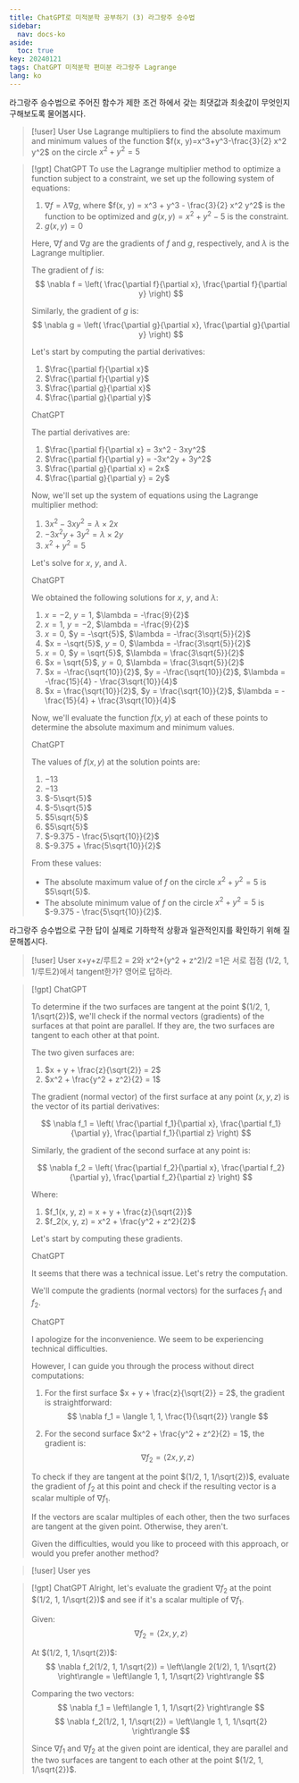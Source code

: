 ```yaml
---
title: ChatGPT로 미적분학 공부하기 (3) 라그랑주 승수법
sidebar:
  nav: docs-ko
aside:
  toc: true
key: 20240121
tags: ChatGPT 미적분학 편미분 라그랑주 Lagrange
lang: ko
---
```


라그랑주 승수법으로 주어진 함수가 제한 조건 하에서 갖는 최댓값과 최솟값이 무엇인지 구해보도록 물어봅시다.

>[!user] User
> Use Lagrange multipliers to find the absolute maximum and minimum values of the function $f(x, y)=x^3+y^3-\frac{3}{2} x^2 y^2$ on the circle $x^2+y^2=5$

>[!gpt] ChatGPT
> To use the Lagrange multiplier method to optimize a function subject to a constraint, we set up the following system of equations:
> 
> 1. $\nabla f = \lambda \nabla g$, where $f(x, y) = x^3 + y^3 - \frac{3}{2} x^2 y^2$ is the function to be optimized and $g(x, y) = x^2 + y^2 - 5$ is the constraint.
> 2. $g(x, y) = 0$
> 
> Here, $\nabla f$ and $\nabla g$ are the gradients of $f$ and $g$, respectively, and $\lambda$ is the Lagrange multiplier.
> 
> The gradient of $f$ is:
> $$
> \nabla f = \left( \frac{\partial f}{\partial x}, \frac{\partial f}{\partial y} \right)
> $$
> 
> Similarly, the gradient of $g$ is:
> $$
> \nabla g = \left( \frac{\partial g}{\partial x}, \frac{\partial g}{\partial y} \right)
> $$
> 
> Let's start by computing the partial derivatives:
> 
> 1. $\frac{\partial f}{\partial x}$
> 2. $\frac{\partial f}{\partial y}$
> 3. $\frac{\partial g}{\partial x}$
> 4. $\frac{\partial g}{\partial y}$
> 
> ChatGPT
> 
> The partial derivatives are:
> 
> 1. $\frac{\partial f}{\partial x} = 3x^2 - 3xy^2$
> 2. $\frac{\partial f}{\partial y} = -3x^2y + 3y^2$
> 3. $\frac{\partial g}{\partial x} = 2x$
> 4. $\frac{\partial g}{\partial y} = 2y$
> 
> Now, we'll set up the system of equations using the Lagrange multiplier method:
> 
> 1. $3x^2 - 3xy^2 = \lambda \times 2x$
> 2. $-3x^2y + 3y^2 = \lambda \times 2y$
> 3. $x^2 + y^2 = 5$
> 
> Let's solve for $x$, $y$, and $\lambda$.
> 
> ChatGPT
> 
> We obtained the following solutions for $x$, $y$, and $\lambda$:
> 
> 1. $x = -2$, $y = 1$, $\lambda = -\frac{9}{2}$
> 2. $x = 1$, $y = -2$, $\lambda = -\frac{9}{2}$
> 3. $x = 0$, $y = -\sqrt{5}$, $\lambda = -\frac{3\sqrt{5}}{2}$
> 4. $x = -\sqrt{5}$, $y = 0$, $\lambda = -\frac{3\sqrt{5}}{2}$
> 5. $x = 0$, $y = \sqrt{5}$, $\lambda = \frac{3\sqrt{5}}{2}$
> 6. $x = \sqrt{5}$, $y = 0$, $\lambda = \frac{3\sqrt{5}}{2}$
> 7. $x = -\frac{\sqrt{10}}{2}$, $y = -\frac{\sqrt{10}}{2}$, $\lambda = -\frac{15}{4} - \frac{3\sqrt{10}}{4}$
> 8. $x = \frac{\sqrt{10}}{2}$, $y = \frac{\sqrt{10}}{2}$, $\lambda = -\frac{15}{4} + \frac{3\sqrt{10}}{4}$
> 
> Now, we'll evaluate the function $f(x, y)$ at each of these points to determine the absolute maximum and minimum values.
> 
> ChatGPT
> 
> The values of $f(x, y)$ at the solution points are:
> 
> 1. $-13$
> 2. $-13$
> 3. $-5\sqrt{5}$
> 4. $-5\sqrt{5}$
> 5. $5\sqrt{5}$
> 6. $5\sqrt{5}$
> 7. $-9.375 - \frac{5\sqrt{10}}{2}$
> 8. $-9.375 + \frac{5\sqrt{10}}{2}$
> 
> From these values:
> - The absolute maximum value of $f$ on the circle $x^2 + y^2 = 5$ is $5\sqrt{5}$.
> - The absolute minimum value of $f$ on the circle $x^2 + y^2 = 5$ is $-9.375 - \frac{5\sqrt{10}}{2}$.

라그랑주 승수법으로 구한 답이 실제로 기하학적 상황과 일관적인지를 확인하기 위해 질문해봅시다.

>[!user] User
> x+y+z/루트2 = 2와 x^2+(y^2 + z^2)/2 =1은 서로 접점 (1/2, 1, 1/루트2)에서 tangent한가? 영어로 답하라.

>[!gpt] ChatGPT
>
> To determine if the two surfaces are tangent at the point $(1/2, 1, 1/\sqrt{2})$, we'll check if the normal vectors (gradients) of the surfaces at that point are parallel. If they are, the two surfaces are tangent to each other at that point.
> 
> The two given surfaces are:
> 1. $x + y + \frac{z}{\sqrt{2}} = 2$
> 2. $x^2 + \frac{y^2 + z^2}{2} = 1$
> 
> The gradient (normal vector) of the first surface at any point $(x, y, z)$ is the vector of its partial derivatives:
> 
> $$
> \nabla f_1 = \left( \frac{\partial f_1}{\partial x}, \frac{\partial f_1}{\partial y}, \frac{\partial f_1}{\partial z} \right)
> $$
> 
> Similarly, the gradient of the second surface at any point is:
> 
> $$
> \nabla f_2 = \left( \frac{\partial f_2}{\partial x}, \frac{\partial f_2}{\partial y}, \frac{\partial f_2}{\partial z} \right)
> $$
> 
> Where:
> 1. $f_1(x, y, z) = x + y + \frac{z}{\sqrt{2}}$
> 2. $f_2(x, y, z) = x^2 + \frac{y^2 + z^2}{2}$
> 
> Let's start by computing these gradients.
> 
> ChatGPT
> 
> It seems that there was a technical issue. Let's retry the computation.
> 
> We'll compute the gradients (normal vectors) for the surfaces $f_1$ and $f_2$.
> 
> ChatGPT
> 
> I apologize for the inconvenience. We seem to be experiencing technical difficulties. 
> 
> However, I can guide you through the process without direct computations:
> 
> 1. For the first surface $x + y + \frac{z}{\sqrt{2}} = 2$, the gradient is straightforward:
> $$
> \nabla f_1 = \langle 1, 1, \frac{1}{\sqrt{2}} \rangle
> $$
> 
> 2. For the second surface $x^2 + \frac{y^2 + z^2}{2} = 1$, the gradient is:
> $$
> \nabla f_2 = \left\langle 2x, y, z \right\rangle
> $$
> 
> To check if they are tangent at the point $(1/2, 1, 1/\sqrt{2})$, evaluate the gradient of $f_2$ at this point and check if the resulting vector is a scalar multiple of $\nabla f_1$.
> 
> If the vectors are scalar multiples of each other, then the two surfaces are tangent at the given point. Otherwise, they aren't. 
> 
> Given the difficulties, would you like to proceed with this approach, or would you prefer another method?
> 

>[!user] User
> yes

>[!gpt] ChatGPT
> Alright, let's evaluate the gradient $\nabla f_2$ at the point $(1/2, 1, 1/\sqrt{2})$ and see if it's a scalar multiple of $\nabla f_1$.
> 
> Given:
> $$ \nabla f_2 = \left\langle 2x, y, z \right\rangle $$
> 
> At $(1/2, 1, 1/\sqrt{2})$:
> $$ \nabla f_2(1/2, 1, 1/\sqrt{2}) = \left\langle 2(1/2), 1, 1/\sqrt{2} \right\rangle = \left\langle 1, 1, 1/\sqrt{2} \right\rangle $$
> 
> Comparing the two vectors:
> $$ \nabla f_1 = \left\langle 1, 1, 1/\sqrt{2} \right\rangle $$
> $$ \nabla f_2(1/2, 1, 1/\sqrt{2}) = \left\langle 1, 1, 1/\sqrt{2} \right\rangle $$
> 
> Since $\nabla f_1$ and $\nabla f_2$ at the given point are identical, they are parallel and the two surfaces are tangent to each other at the point $(1/2, 1, 1/\sqrt{2})$.